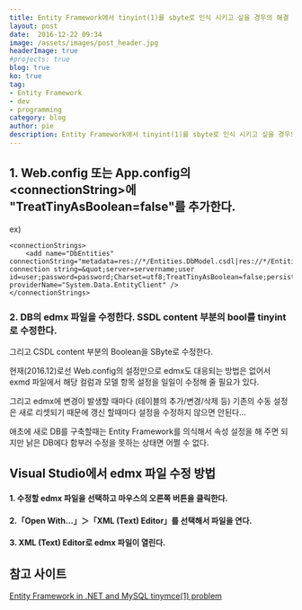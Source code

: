 ```yaml
---
title: Entity Framework에서 tinyint(1)를 sbyte로 인식 시키고 싶을 경우의 해결 방법
layout: post
date:  2016-12-22 09:34
image: /assets/images/post_header.jpg
headerImage: true
#projects: true
blog: true
ko: true
tag:
- Entity Framework
- dev
- programming
category: blog
author: pie
description: Entity Framework에서 tinyint(1)를 sbyte로 인식 시키고 싶을 경우의 해결 방법
---
```


## 1. Web.config 또는 App.config의 <connectionString\>에 "TreatTinyAsBoolean=false"를 추가한다.

ex)
```
<connectionStrings>
    <add name="DbEntities" connectionString="metadata=res://*/Entities.DbModel.csdl|res://*/Entities.DbModel.ssdl|res://*/Entities.DbModel.msl;provider=MySql.Data.MySqlClient;provider connection string=&quot;server=servername;user id=user;password=password;Charset=utf8;TreatTinyAsBoolean=false;persistsecurityinfo=True;database=db;" providerName="System.Data.EntityClient" />
</connectionStrings>
```

### 2. DB의 edmx 파일을 수정한다. SSDL content 부분의 bool를 tinyint로 수정한다. 
그리고 CSDL content 부분의 Boolean을 SByte로 수정한다.


현재(2016.12)로선 Web.config의 설정만으로 edmx도 대응되는 방법은 없어서 exmd 파일에서 해당 컬럼과 모델 항목 설정을 일일이 수정해 줄 필요가 있다.

그리고 edmx에 변경이 발생할 때마다 (테이블의 추가/변경/삭제 등) 기존의 수동 설정은 새로 리셋되기 때문에 갱신 할때마다 설정을 수정하지 않으면 안된다...

애초에 새로 DB를 구축할때는 Entity Framework를 의식해서 속성 설정을 해 주면 되지만 낡은 DB에다 함부러 수정을 못하는 상태면 어쩔 수 없다.


## Visual Studio에서 edmx 파일 수정 방법
#### 1. 수정할 edmx 파일을 선택하고 마우스의 오른쪽 버튼을 클릭한다.
#### 2.「Open With…」＞「XML (Text) Editor」를 선택해서 파일을 연다.
#### 3. XML (Text) Editor로 edmx 파일이 열린다.

## 참고 사이트
[Entity Framework in .NET and MySQL tinymce(1) problem](http://www.solution.to/2016/03/entity-framework-in-net-and-mysql-tinymce1-problem/)

